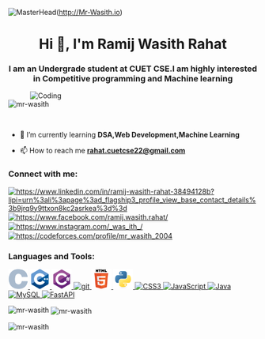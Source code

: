 ![MasterHead](https://1.bp.blogspot.com/-7A4WynwLsMw/XbBpCXG8fHI/AAAAAAAAMt4/uOa1bpLskYgrwGbllhSu2SDj_Mig8SXJQCLcBGAsYHQ/s1600/2000_600px.gif)(http://Mr-Wasith.io)
<h1 align="center">Hi 👋, I'm Ramij Wasith Rahat</h1>
<h3 align="center">I am an Undergrade student at CUET CSE.I am highly interested in Competitive programming and Machine learning</h3>
<img align="right" alt="Coding" width="460" src="https://cdn.dribbble.com/users/1292677/screenshots/6139167/media/fcf7fd0c619bb87706533079240915f3.gif"/>

<p align="left"> <img src="https://komarev.com/ghpvc/?username=mr-wasith&label=Profile%20views&color=0e75b6&style=flat" alt="mr-wasith" /> </p>

<p align="left"> <a href="https://twitter.com/" target="blank"><img src="https://img.shields.io/twitter/follow/?logo=twitter&style=for-the-badge" alt="" /></a> </p>

- 🌱 I’m currently learning **DSA,Web Development,Machine Learning**

- 📫 How to reach me **rahat.cuetcse22@gmail.com**

<h3 align="left">Connect with me:</h3>
<p align="left">
<a href="https://linkedin.com/in/https://www.linkedin.com/in/ramij-wasith-rahat-38494128b?lipi=urn%3ali%3apage%3ad_flagship3_profile_view_base_contact_details%3b9jrq9y9ttxon8kc2asrkea%3d%3d" target="blank"><img align="center" src="https://raw.githubusercontent.com/rahuldkjain/github-profile-readme-generator/master/src/images/icons/Social/linked-in-alt.svg" alt="https://www.linkedin.com/in/ramij-wasith-rahat-38494128b?lipi=urn%3ali%3apage%3ad_flagship3_profile_view_base_contact_details%3b9jrq9y9ttxon8kc2asrkea%3d%3d" height="30" width="40" /></a>
<a href="https://fb.com/https://www.facebook.com/ramij.wasith.rahat/" target="blank"><img align="center" src="https://raw.githubusercontent.com/rahuldkjain/github-profile-readme-generator/master/src/images/icons/Social/facebook.svg" alt="https://www.facebook.com/ramij.wasith.rahat/" height="30" width="40" /></a>
<a href="https://instagram.com/https://www.instagram.com/_was_ith_/" target="blank"><img align="center" src="https://raw.githubusercontent.com/rahuldkjain/github-profile-readme-generator/master/src/images/icons/Social/instagram.svg" alt="https://www.instagram.com/_was_ith_/" height="30" width="40" /></a>
<a href="https://codeforces.com/profile/https://codeforces.com/profile/mr_wasith_2004" target="blank"><img align="center" src="https://raw.githubusercontent.com/rahuldkjain/github-profile-readme-generator/master/src/images/icons/Social/codeforces.svg" alt="https://codeforces.com/profile/mr_wasith_2004" height="30" width="40" /></a>
</p>

<h3 align="left">Languages and Tools:</h3>
<p align="left"> <a href="https://www.cprogramming.com/" target="_blank" rel="noreferrer"> <img src="https://raw.githubusercontent.com/devicons/devicon/master/icons/c/c-original.svg" alt="c" width="40" height="40"/> </a> <a href="https://www.w3schools.com/cpp/" target="_blank" rel="noreferrer"> <img src="https://raw.githubusercontent.com/devicons/devicon/master/icons/cplusplus/cplusplus-original.svg" alt="cplusplus" width="40" height="40"/> </a> <a href="https://www.w3schools.com/cs/" target="_blank" rel="noreferrer"> <img src="https://raw.githubusercontent.com/devicons/devicon/master/icons/csharp/csharp-original.svg" alt="csharp" width="40" height="40"/> </a> <a href="https://git-scm.com/" target="_blank" rel="noreferrer"> <img src="https://www.vectorlogo.zone/logos/git-scm/git-scm-icon.svg" alt="git" width="40" height="40"/> </a> <a href="https://www.w3.org/html/" target="_blank" rel="noreferrer"> <img src="https://raw.githubusercontent.com/devicons/devicon/master/icons/html5/html5-original-wordmark.svg" alt="html5" width="40" height="40"/> </a> <a href="https://www.python.org" target="_blank" rel="noreferrer"> <img src="https://raw.githubusercontent.com/devicons/devicon/master/icons/python/python-original.svg" alt="python" width="40" height="40"/> <img src="https://cdn.jsdelivr.net/gh/devicons/devicon/icons/css3/css3-original.svg" alt="CSS3" width="40" height="40"/>
  <img src="https://cdn.jsdelivr.net/gh/devicons/devicon/icons/javascript/javascript-original.svg" alt="JavaScript" width="40" height="40"/> <img src="https://cdn.jsdelivr.net/gh/devicons/devicon/icons/java/java-original.svg" alt="Java" width="40" height="40"/>
  <img src="https://cdn.jsdelivr.net/gh/devicons/devicon/icons/mysql/mysql-original.svg" alt="MySQL" width="40" height="40"/>
  <img src="https://cdn.jsdelivr.net/gh/devicons/devicon/icons/fastapi/fastapi-original.svg" alt="FastAPI" width="40" height="40"/> </a> </p>
  


<p><img align="left" src="https://github-readme-stats.vercel.app/api/top-langs?username=mr-wasith&show_icons=true&locale=en&layout=compact" alt="mr-wasith" /></p>

<p>&nbsp;<img align="center" src="https://github-readme-stats.vercel.app/api?username=mr-wasith&show_icons=true&locale=en" alt="mr-wasith" /></p>
<p><img align="center" src="https://github-readme-streak-stats.herokuapp.com/?user=mr-wasith&theme=default" alt="mr-wasith" /></p>
